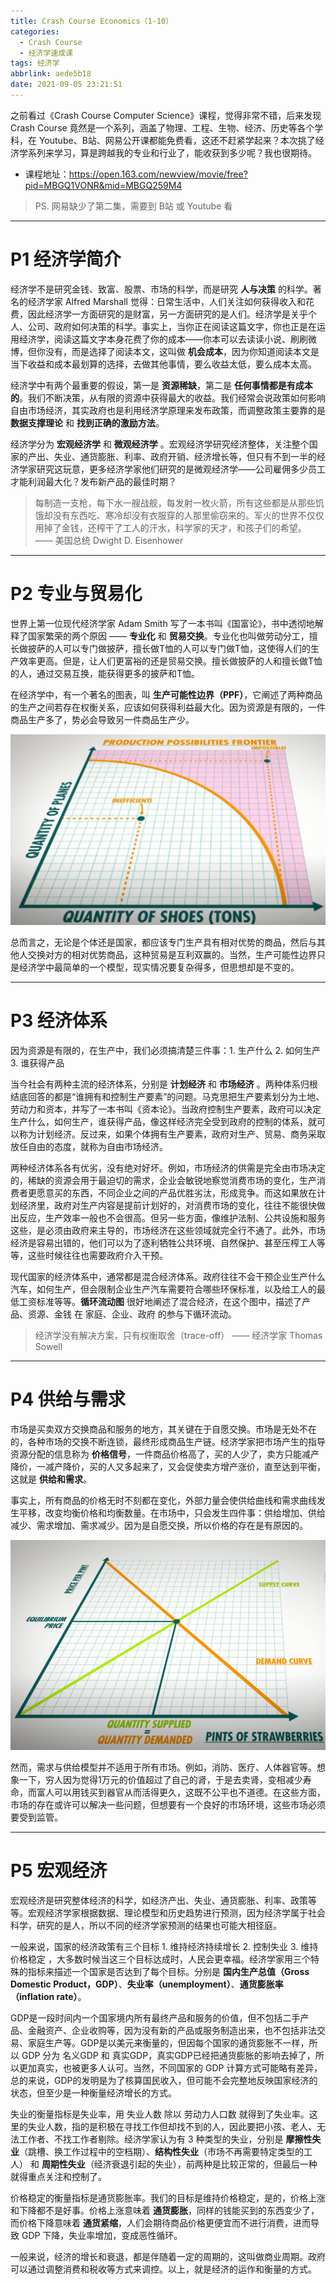 ```yaml
---
title: Crash Course Economics（1-10）
categories:
  - Crash Course
  - 经济学速成课
tags: 经济学
abbrlink: aede5b18
date: 2021-09-05 23:21:51
---
```


之前看过《Crash Course Computer Science》课程，觉得非常不错，后来发现 Crash Course 竟然是一个系列，涵盖了物理、工程、生物、经济、历史等各个学科，在 Youtube、B站、网易公开课都能免费看，这还不赶紧学起来？本次挑了经济学系列来学习，算是跨越我的专业和行业了，能收获到多少呢？我也很期待。

<!-- more -->


- 课程地址：https://open.163.com/newview/movie/free?pid=MBGQ1VONR&mid=MBGQ259M4

> PS. 网易缺少了第二集，需要到 B站 或 Youtube 看

---

# P1 经济学简介

经济学不是研究金钱、致富、股票、市场的科学，而是研究 **人与决策** 的科学。著名的经济学家 Alfred Marshall 觉得：日常生活中，人们关注如何获得收入和花费，因此经济学一方面研究的是财富，另一方面研究的是人们。经济学是关乎个人、公司、政府如何决策的科学。事实上，当你正在阅读这篇文字，你也正是在运用经济学，阅读这篇文字本身花费了你的成本——你本可以去读读小说、刷刷微博，但你没有，而是选择了阅读本文，这叫做 **机会成本**，因为你知道阅读本文是当下收益和成本最划算的选择，去做其他事情，要么收益太低，要么成本太高。

经济学中有两个最重要的假设，第一是 **资源稀缺**，第二是 **任何事情都是有成本的**。我们不断决策，从有限的资源中获得最大的收益。我们经常会说政策如何影响自由市场经济，其实政府也是利用经济学原理来发布政策，而调整政策主要靠的是 **数据支撑理论** 和 **找到正确的激励方法**。

经济学分为 **宏观经济学** 和 **微观经济学** 。宏观经济学研究经济整体，关注整个国家的产出、失业、通货膨胀、利率、政府开销、经济增长等，但只有不到一半的经济学家研究这玩意，更多经济学家他们研究的是微观经济学——公司雇佣多少员工才能利润最大化？发布新产品的最佳时期？

> 每制造一支枪，每下水一艘战舰，每发射一枚火箭，所有这些都是从那些饥饿却没有东西吃、寒冷却没有衣服穿的人那里偷窃来的。军火的世界不仅仅用掉了金钱，还榨干了工人的汗水，科学家的天才，和孩子们的希望。 —— 美国总统 Dwight D. Eisenhower 

---

# P2 专业与贸易化

世界上第一位现代经济学家 Adam Smith 写了一本书叫《国富论》，书中透彻地解释了国家繁荣的两个原因 —— **专业化** 和 **贸易交换**。专业化也叫做劳动分工，擅长做披萨的人可以专门做披萨，擅长做T恤的人可以专门做T恤，这使得人们的生产效率更高。但是，让人们更富裕的还是贸易交换。擅长做披萨的人和擅长做T恤的人，通过交易互换，能获得更多的披萨和T恤。

在经济学中，有一个著名的图表，叫 **生产可能性边界（PPF）**，它阐述了两种商品的生产之间若存在权衡关系，应该如何获得利益最大化。因为资源是有限的，一件商品生产多了，势必会导致另一件商品生产少。

![生产可能性边界](../../../../images/crachcourseeco/ppf.png)

总而言之，无论是个体还是国家，都应该专门生产具有相对优势的商品，然后与其他人交换对方的相对优势商品，这种贸易是互利双赢的。当然，生产可能性边界只是经济学中最简单的一个模型，现实情况要复杂得多，但思想却是不变的。

---

# P3 经济体系

因为资源是有限的，在生产中，我们必须搞清楚三件事：1. 生产什么 2. 如何生产 3. 谁获得产品

当今社会有两种主流的经济体系，分别是 **计划经济** 和 **市场经济** 。两种体系归根结底回答的都是“谁拥有和控制生产要素”的问题。马克思把生产要素划分为土地、劳动力和资本，并写了一本书叫《资本论》。当政府控制生产要素，政府可以决定生产什么，如何生产，谁获得产品，像这样经济完全受到政府的控制的体系，就可以称为计划经济。反过来，如果个体拥有生产要素，政府对生产、贸易、商务采取放任自由的态度，就称为自由市场经济。

两种经济体系各有优劣，没有绝对好坏。例如，市场经济的供需是完全由市场决定的，稀缺的资源会用于最迫切的需求，企业会敏锐地察觉消费市场的变化，生产消费者更愿意买的东西，不同企业之间的产品优胜劣汰，形成竞争。而这如果放在计划经济里，政府对生产内容是提前计划好的，对消费市场的变化，往往不能很快做出反应，生产效率一般也不会很高。但另一些方面，像维护法制、公共设施和服务这些，是必须由政府来主导的，市场经济在这些领域就完全行不通了。此外，市场经济是容易出错的，他们可以为了逐利牺牲公共环境、自然保护、甚至压榨工人等等，这些时候往往也需要政府介入干预。

现代国家的经济体系中，通常都是混合经济体系。政府往往不会干预企业生产什么汽车，如何生产，但会限制企业生产汽车需要符合哪些环保标准，以及给工人的最低工资标准等等。**循环流动图** 很好地阐述了混合经济，在这个图中，描述了产品、资源、金钱 在 家庭、企业、政府 的参与下循环流动。

> 经济学没有解决方案，只有权衡取舍（trace-off） —— 经济学家 Thomas Sowell 

---

# P4 供给与需求

 市场是买卖双方交换商品和服务的地方，其关键在于自愿交换。市场是无处不在的，各种市场的交换不断连锁，最终形成商品生产链。经济学家把市场产生的指导资源分配的信息称为 **价格信号**，一件商品价格高了，买的人少了，卖方只能减产降价，一减产降价，买的人又多起来了，又会促使卖方增产涨价，直至达到平衡，这就是 **供给和需求**。

 事实上，所有商品的价格无时不刻都在变化，外部力量会使供给曲线和需求曲线发生平移，改变均衡价格和均衡数量。在市场中，只会发生四件事：供给增加、供给减少、需求增加、需求减少。因为是自愿交换，所以价格的存在是有原因的。

![供给与需求](../../../../images/crachcourseeco/supply_and_demand.png)

 然而，需求与供给模型并不适用于所有市场。例如，消防、医疗、人体器官等。想象一下，穷人因为觉得1万元的价值超过了自己的肾，于是去卖肾，变相减少寿命，而富人可以用钱买到器官从而活得更久，这既不公平也不道德。在这些方面，市场的存在或许可以解决一些问题，但想要有一个良好的市场环境，这些市场必须要受到监管。


 ---

 # P5 宏观经济

 宏观经济是研究整体经济的科学，如经济产出、失业、通货膨胀、利率、政策等等。宏观经济学家根据数据、理论模型和历史趋势进行预测，因为经济学属于社会科学，研究的是人，所以不同的经济学家预测的结果也可能大相径庭。

 一般来说，国家的经济政策有三个目标 1. 维持经济持续增长 2. 控制失业 3. 维持价格稳定 ，大多数时候当这三个目标达成时，人民会更幸福。经济学家用三个特殊的指标来描述一个国家是否达到了每个目标。分别是 **国内生产总值（Gross Domestic Product，GDP）**、**失业率（unemployment）**、**通货膨胀率（inflation rate）**。

 GDP是一段时间内一个国家境内所有最终产品和服务的价值，但不包括二手产品、金融资产、企业收购等，因为没有新的产品或服务制造出来，也不包括非法交易、家庭生产等。GDP是以美元来衡量的，但因每个国家的通货膨胀不一样，所以 GDP 分为 名义GDP 和 真实GDP，真实GDP已经把通货膨胀的影响去掉了，所以更加真实，也被更多人认可。当然，不同国家的 GDP 计算方式可能略有差异，总的来说，GDP的发明是为了核算国民收入，但可能不会完整地反映国家经济的状态，但至少是一种衡量经济增长的方式。

 失业的衡量指标是失业率，用 失业人数 除以 劳动力人口数 就得到了失业率。这里的失业人数，指的是积极在寻找工作但却找不到的人，因此要把小孩、老人、无法工作者、不找工作者剔除。经济学家认为有 3 种类型的失业，分别是 **摩擦性失业**（跳槽、换工作过程中的空档期）、**结构性失业**（市场不再需要特定类型的工人） 和 **周期性失业**（经济衰退引起的失业），前两种是比较正常的，但最后一种就得重点关注和控制了。

 价格稳定的衡量指标是通货膨胀率。我们的目标是维持价格稳定，是的，价格上涨和下降都不是好事。价格上涨意味着 **通货膨胀**，同样的钱能买到的东西变少了，而价格下降意味着 **通货紧缩**，人们会期待商品价格更便宜而不进行消费，进而导致 GDP 下降，失业率增加，变成恶性循环。

 一般来说，经济的增长和衰退，都是伴随着一定的周期的，这叫做商业周期。政府可以通过调整消费和税收等方式来调控。以上，就是经济的运作和衡量的方式。